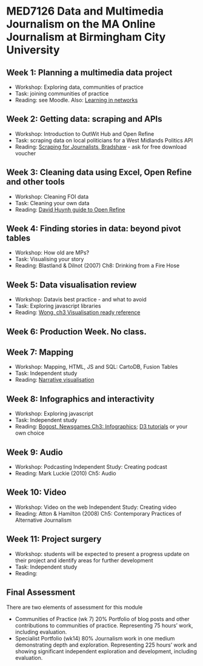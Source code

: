 # MED7126 Data and Multimedia Journalism on the MA Online Journalism at Birmingham City University

## Week 1: Planning a multimedia data project

* Workshop: Exploring data, communities of practice
* Task: joining communities of practice
* Reading: see Moodle. Also: [Learning in networks](https://onlinejournalismblog.com/2011/04/01/communities-of-practice-teaching-students-to-learn-in-networks/)

## Week 2: Getting data: scraping and APIs
* Workshop: Introduction to OutWit Hub and Open Refine
* Task: scraping data on local politicians for a West Midlands Politics API
* Reading: [Scraping for Journalists, Bradshaw](https://leanpub.com/scrapingforjournalists/) - ask for free download voucher

## Week 3: Cleaning data using Excel, Open Refine and other tools
* Workshop: Cleaning FOI data 
* Task: Cleaning your own data
* Reading: [David Huynh guide to Open Refine](http://davidhuynh.net/spaces/nicar2011/tutorial.pdf)

## Week 4: Finding stories in data: beyond pivot tables

* Workshop: How old are MPs?
* Task: Visualising your story
* Reading: Blastland & Dilnot (2007) Ch8: Drinking from a Fire Hose

## Week 5: Data visualisation review

* Workshop: Datavis best practice - and what to avoid
* Task: Exploring javascript libraries
* Reading: [Wong, ch3 Visualisation ready reference](https://docs.google.com/file/d/0B5To6f5Yj1iJYjgxZmI0OTEtM2RmNy00ODc5LTgwYzMtN2M5ZDhmNDQ1ZmU2/edit?ddrp=1&hl=en)

## Week 6: Production Week. No class. 

## Week 7: Mapping

* Workshop: Mapping, HTML, JS and SQL: CartoDB, Fusion Tables
* Task: Independent study
* Reading: [Narrative visualisation](http://vis.stanford.edu/files/2010-Narrative-InfoVis.pdf)

## Week 8: Infographics and interactivity
* Workshop: Exploring javascript
* Task: Independent study
* Reading: [Bogost, Newsgames Ch3: Infographics](https://docs.google.com/file/d/0B5To6f5Yj1iJNzFhZmExMTUtMTMxZS00Y2ZjLWJmMDUtNTZjMzJlNjNiNzIx/edit?hl=en_GB&authkey=CNK2jqIM); [D3 tutorials](http://alignedleft.com/tutorials/d3/) or your own choice

## Week 9: Audio 
* Workshop: Podcasting
Independent Study: Creating podcast
* Reading: Mark Luckie (2010) Ch5: Audio

## Week 10: Video
* Workshop: Video on the web
Independent Study: Creating video
* Reading: Atton & Hamilton (2008) Ch5: Contemporary Practices of Alternative Journalism

## Week 11:  Project surgery
* Workshop: students will be expected to present a progress update on their project and identify areas for further development
* Task: Independent study
* Reading: 

## Final Assessment

There are two elements of assessment for this module

* Communities of Practice (wk 7) 20% Portfolio of blog posts and other contributions to communities of practice. Representing 75 hours’ work, including evaluation. 
* Specialist Portfolio (wk14) 80% Journalism work in one medium demonstrating depth and exploration. Representing 225 hours’ work and showing significant independent exploration and development, including evaluation.

